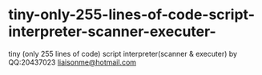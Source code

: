 # tiny-only-255-lines-of-code-script-interpreter-scanner-executer-
tiny (only 255 lines of code) script interpreter(scanner &amp; executer) by QQ:20437023 liaisonme@hotmail.com
